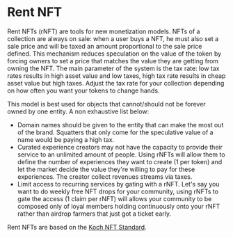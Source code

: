 # Rent NFT

Rent NFTs (rNFT) are tools for new monetization models.
NFTs of a collection are always on sale: when a user buys a NFT, he must also set a sale price and will be taxed an amount proportional to the sale price defined.
This mechanism reduces speculation on the value of the token by forcing owners to set a price that matches the value they are getting from owning the NFT.
The main parameter of the system is the tax rate: low tax rates results in high asset value and low taxes, high tax rate results in cheap asset value but high taxes.
Adjust the tax rate for your collection depending on how often you want your tokens to change hands.

This model is best used for objects that cannot/should not be forever owned by one entity. A non exhaustive list below:

- Domain names should be given to the entity that can make the most out of the brand. Squatters that only come for the speculative value of a name would be paying a high tax.
- Curated experience creators may not have the capacity to provide their service to an unlimited amount of people. Using rNFTs will allow them to define the number of experiences they want to create (1 per token) and let the market decide the value they're willing to pay for these experiences. The creator collect revenues streams via taxes.
- Limit access to recurring services by gating with a rNFT. Let's say you want to do weekly free NFT drops for your community, using rNFTs to gate the access (1 claim per rNFT) will allows your community to be composed only of loyal members holding continuously onto your rNFT rather than airdrop farmers that just got a ticket early.

Rent NFTs are based on the [Koch NFT Standard](https://github.com/koch-labs/nft-standard).
